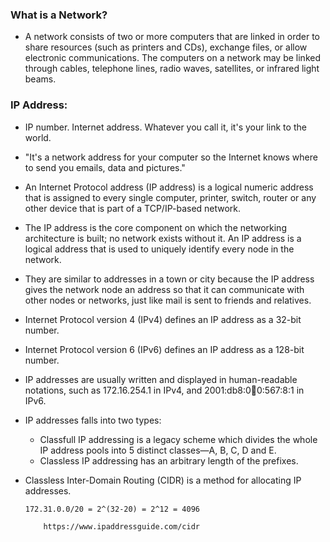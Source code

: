 ### What is a Network?

   * A network consists of two or more computers that are linked in order to share resources (such as printers and CDs), exchange files, or allow electronic communications. The computers on a network may be linked through cables, telephone lines, radio waves, satellites, or infrared light beams.

### IP Address: 

   * IP number. Internet address. Whatever you call it, it's your link to the world.

   * "It's a network address for your computer so the Internet knows where to send you emails, data and pictures."

   * An Internet Protocol address (IP address) is a logical numeric address that is assigned to every single computer, printer, switch, router or any other device that is part of a TCP/IP-based network.

   * The IP address is the core component on which the networking architecture is built; no network exists without it. An IP address is a logical address that is used to uniquely identify every node in the network. 

   * They are similar to addresses in a town or city because the IP address gives the network node an address so that it can communicate with other nodes or networks, just like mail is sent to friends and relatives.

   * Internet Protocol version 4 (IPv4) defines an IP address as a 32-bit number.

   * Internet Protocol version 6 (IPv6) defines an IP address as a 128-bit number.

   * IP addresses are usually written and displayed in human-readable notations, such as 172.16.254.1 in IPv4, and 2001:db8:0:1234:0:567:8:1 in IPv6. 

   * IP addresses falls into two types:

	 * Classfull IP addressing is a legacy scheme which divides the whole IP address pools into 5 distinct classes—A, B, C, D and E.
	 * Classless IP addressing has an arbitrary length of the prefixes.

   * Classless Inter-Domain Routing (CIDR) is a method for allocating IP addresses.

	     172.31.0.0/20 = 2^(32-20) = 2^12 = 4096
  
             https://www.ipaddressguide.com/cidr
